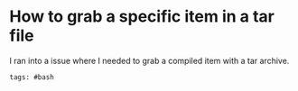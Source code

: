 # How to grab a specific item in a tar file

I ran into a issue where I needed to grab a compiled item with a tar
archive.

    tags: #bash
